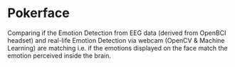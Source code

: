 # Pokerface
Comparing if the Emotion Detection from EEG data (derived from OpenBCI headset) and real-life Emotion Detection via webcam (OpenCV &amp; Machine Learning) are matching i.e. if the emotions displayed on the face match the emotion perceived inside the brain.
